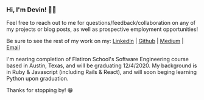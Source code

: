 ### Hi, I'm Devin! 👋🏼

Feel free to reach out to me for questions/feedback/collaboration on any of my projects or blog posts, as well as prospective employment opportunities!

Be sure to see the rest of my work on my: [LinkedIn](https://www.linkedin.com/in/devinrdavis) | [Github](https://github.com/devindavis5) | [Medium](https://devindavisdev.medium.com/) | [Email](mailto:devinrdavis555@gmail.com)

I'm nearing completion of Flatiron School's Software Engineering course based in Austin, Texas, and will be graduating 12/4/2020.
My background is in Ruby & Javascript (including Rails & React), and will soon beging learning Python upon graduation.

Thanks for stopping by! 😁
